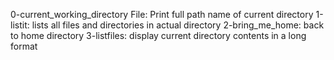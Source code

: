 0-current_working_directory File: Print full path name of current directory
1-listit: lists all files and directories in actual directory
2-bring_me_home: back to home directory
3-listfiles: display current directory contents in a long format
